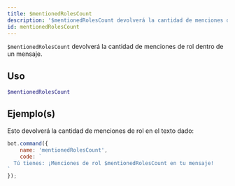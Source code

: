 ```yaml
---
title: $mentionedRolesCount
description: '$mentionedRolesCount devolverá la cantidad de menciones de rol dentro de un mensaje.'
id: mentionedRolesCount
---
```


`$mentionedRolesCount` devolverá la cantidad de menciones de rol dentro de un mensaje.

## Uso

```php
$mentionedRolesCount
```

## Ejemplo(s)

Esto devolverá la cantidad de menciones de rol en el texto dado:

```javascript
bot.command({
    name: 'mentionedRolesCount',
    code: `
  Tú tienes: ¡Menciones de rol $mentionedRolesCount en tu mensaje!
`
});
```
